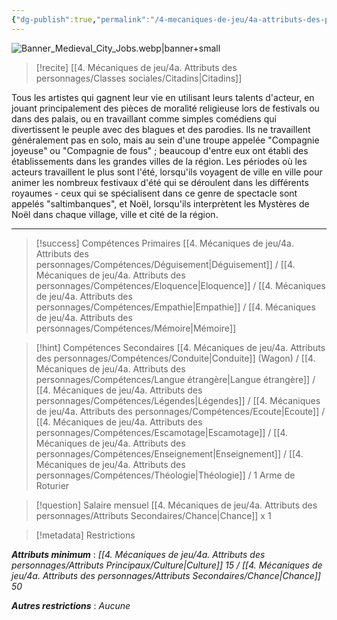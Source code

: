 ```yaml
---
{"dg-publish":true,"permalink":"/4-mecaniques-de-jeu/4a-attributs-des-personnages/metiers/comedien/"}
---
```


![Banner_Medieval_City_Jobs.webp|banner+small](/img/user/Z.%20Ressources/Banner_Medieval_City_Jobs.webp)

>[!recite] [[4. Mécaniques de jeu/4a. Attributs des personnages/Classes sociales/Citadins\|Citadins]] 


Tous les artistes qui gagnent leur vie en utilisant leurs talents d'acteur, en jouant principalement des pièces de moralité religieuse lors de festivals ou dans des palais, ou en travaillant comme simples comédiens qui divertissent le peuple avec des blagues et des parodies. Ils ne travaillent généralement pas en solo, mais au sein d'une troupe appelée "Compagnie joyeuse" ou "Compagnie de fous" ; beaucoup d'entre eux ont établi des établissements dans les grandes villes de la région. Les périodes où les acteurs travaillent le plus sont l'été, lorsqu'ils voyagent de ville en ville pour animer les nombreux festivaux d'été qui se déroulent dans les différents royaumes - ceux qui se spécialisent dans ce genre de spectacle sont appelés "saltimbanques", et Noël, lorsqu'ils interprètent les Mystères de Noël dans chaque village, ville et cité de la région.

---

>[!success] Compétences Primaires
> [[4. Mécaniques de jeu/4a. Attributs des personnages/Compétences/Déguisement\|Déguisement]] / [[4. Mécaniques de jeu/4a. Attributs des personnages/Compétences/Eloquence\|Eloquence]] / [[4. Mécaniques de jeu/4a. Attributs des personnages/Compétences/Empathie\|Empathie]] / [[4. Mécaniques de jeu/4a. Attributs des personnages/Compétences/Mémoire\|Mémoire]] 

>[!hint] Compétences Secondaires
> [[4. Mécaniques de jeu/4a. Attributs des personnages/Compétences/Conduite\|Conduite]] (Wagon) / [[4. Mécaniques de jeu/4a. Attributs des personnages/Compétences/Langue étrangère\|Langue étrangère]] / [[4. Mécaniques de jeu/4a. Attributs des personnages/Compétences/Légendes\|Légendes]] / [[4. Mécaniques de jeu/4a. Attributs des personnages/Compétences/Ecoute\|Ecoute]] / [[4. Mécaniques de jeu/4a. Attributs des personnages/Compétences/Escamotage\|Escamotage]] / [[4. Mécaniques de jeu/4a. Attributs des personnages/Compétences/Enseignement\|Enseignement]] / [[4. Mécaniques de jeu/4a. Attributs des personnages/Compétences/Théologie\|Théologie]] / 1 Arme de Roturier 

>[!question] Salaire mensuel 
> [[4. Mécaniques de jeu/4a. Attributs des personnages/Attributs Secondaires/Chance\|Chance]] x 1

>[!metadata] Restrictions

***Attributs minimum*** : *[[4. Mécaniques de jeu/4a. Attributs des personnages/Attributs Principaux/Culture\|Culture]] 15 / [[4. Mécaniques de jeu/4a. Attributs des personnages/Attributs Secondaires/Chance\|Chance]] 50*

***Autres restrictions*** : *Aucune*
